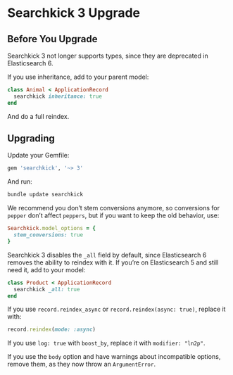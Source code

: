 # Searchkick 3 Upgrade

## Before You Upgrade

Searchkick 3 not longer supports types, since they are deprecated in Elasticsearch 6.

If you use inheritance, add to your parent model:

```ruby
class Animal < ApplicationRecord
  searchkick inheritance: true
end
```

And do a full reindex.

## Upgrading

Update your Gemfile:

```ruby
gem 'searchkick', '~> 3'
```

And run:

```sh
bundle update searchkick
```

We recommend you don’t stem conversions anymore, so conversions for `pepper` don’t affect `peppers`, but if you want to keep the old behavior, use:

```ruby
Searchkick.model_options = {
  stem_conversions: true
}
```

Searchkick 3 disables the `_all` field by default, since Elasticsearch 6 removes the ability to reindex with it. If you’re on Elasticsearch 5 and still need it, add to your model:

```ruby
class Product < ApplicationRecord
  searchkick _all: true
end
```

If you use `record.reindex_async` or `record.reindex(async: true)`, replace it with:

```ruby
record.reindex(mode: :async)
```

If you use `log: true` with `boost_by`, replace it with `modifier: "ln2p"`.

If you use the `body` option and have warnings about incompatible options, remove them, as they now throw an `ArgumentError`.
